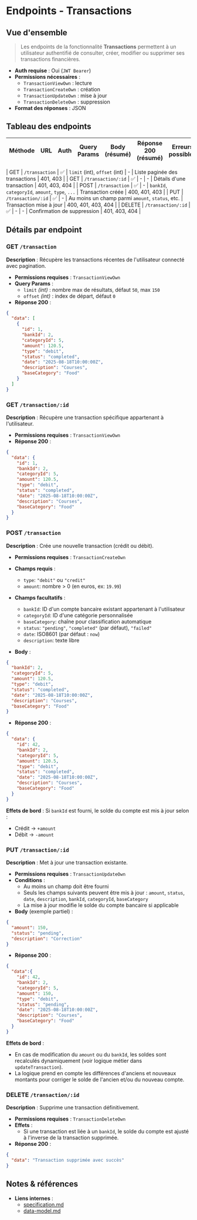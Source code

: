 # Endpoints - Transactions
## Vue d'ensemble
> Les endpoints de la fonctionnalité **Transactions** permettent à un utilisateur authentifié de consulter, créer, modifier ou supprimer ses transactions financières.
* **Auth requise** : Oui (`JWT Bearer`)
* **Permissions nécessaires** :
  * `TransactionViewOwn` : lecture
  * `TransactionCreateOwn` : création
  * `TransactionUpdateOwn` : mise à jour
  * `TransactionDeleteOwn` : suppression
* **Format des réponses** : JSON

## Tableau des endpoints
| Méthode | URL                | Auth | Query Params                  | Body (résumé)                                    | Réponse 200 (résumé)           | Erreurs possibles  |
| ------- | ------------------ | ---- | ----------------------------- | ------------------------------------------------ | ------------------------------ | ------------------ |

| GET     | `/transaction`     | ✅    | `limit` (int), `offset` (int) | -                                                | Liste paginée des transactions | 401, 403           |
| GET     | `/transaction/:id` | ✅    | -                             | -                                                | Détails d'une transaction      | 401, 403, 404      |
| POST    | `/transaction`     | ✅    | -                             | `bankId`, `categoryId`, `amount`, `type`, `...`  | Transaction créée              | 400, 401, 403      |
| PUT     | `/transaction/:id` | ✅    | -                             | Au moins un champ parmi `amount`, `status`, etc. | Transaction mise à jour        | 400, 401, 403, 404 |
| DELETE  | `/transaction/:id` | ✅    | -                             | -                                                | Confirmation de suppression    | 401, 403, 404      |


## Détails par endpoint
### GET `/transaction`
**Description** : Récupère les transactions récentes de l'utilisateur connecté avec pagination.
* **Permissions requises** : `TransactionViewOwn`
* **Query Params** :
  * `limit` *(int)* : nombre max de résultats, défaut `50`, max `150`
  * `offset` *(int)* : index de départ, défaut `0`
* **Réponse 200** :
```json
{
  "data": [
    {
      "id": 1,
      "bankId": 2,
      "categoryId": 5,
      "amount": 120.5,
      "type": "debit",
      "status": "completed",
      "date": "2025-08-18T10:00:00Z",
      "description": "Courses",
      "baseCategory": "Food"
    }
  ]
}
```

### GET `/transaction/:id`
**Description** : Récupère une transaction spécifique appartenant à l'utilisateur.
* **Permissions requises** : `TransactionViewOwn`
* **Réponse 200** :
```json
{
  "data": {
    "id": 1,
    "bankId": 2,
    "categoryId": 5,
    "amount": 120.5,
    "type": "debit",
    "status": "completed",
    "date": "2025-08-18T10:00:00Z",
    "description": "Courses",
    "baseCategory": "Food"
  }
}
```

### POST `/transaction`
**Description** : Crée une nouvelle transaction (crédit ou débit).
* **Permissions requises** : `TransactionCreateOwn`
* **Champs requis** :
  * `type`: `"debit"` ou `"credit"`
  * `amount`: nombre > 0 (en euros, ex: `19.99`)
* **Champs facultatifs** :
  * `bankId`: ID d'un compte bancaire existant appartenant à l'utilisateur
  * `categoryId`: ID d'une catégorie personnalisée
  * `baseCategory`: chaîne pour classification automatique
  * `status`: `"pending"`, `"completed"` (par défaut), `"failed"`
  * `date`: ISO8601 (par défaut : `now`)
  * `description`: texte libre

* **Body** :
```json
{
  "bankId": 2,
  "categoryId": 5,
  "amount": 120.5,
  "type": "debit",
  "status": "completed",
  "date": "2025-08-18T10:00:00Z",
  "description": "Courses",
  "baseCategory": "Food"
}
```
* **Réponse 200** :
```json
{
  "data": {
    "id": 42,
    "bankId": 2,
    "categoryId": 5,
    "amount": 120.5,
    "type": "debit",
    "status": "completed",
    "date": "2025-08-18T10:00:00Z",
    "description": "Courses",
    "baseCategory": "Food"
  }
}
```
**Effets de bord** :
Si `bankId` est fourni, le solde du compte est mis à jour selon :
* Crédit → `+amount`
* Débit → `-amount`

### PUT `/transaction/:id`
**Description** : Met à jour une transaction existante.
* **Permissions requises** : `TransactionUpdateOwn`
* **Conditions** :
  * Au moins un champ doit être fourni
  * Seuls les champs suivants peuvent être mis à jour : `amount`, `status`, `date`, `description`, `bankId`, `categoryId`, `baseCategory`
  * La mise à jour modifie le solde du compte bancaire si applicable
* **Body** (exemple partiel) :
```json
{
  "amount": 150,
  "status": "pending",
  "description": "Correction"
}
```
* **Réponse 200** :
```json
{
  "data":{
    "id": 42,
    "bankId": 2,
    "categoryId": 5,
    "amount": 150,
    "type": "debit",
    "status": "pending",
    "date": "2025-08-18T10:00:00Z",
    "description": "Courses",
    "baseCategory": "Food"
  }
}
```
**Effets de bord** :
* En cas de modification du `amount` ou du `bankId`, les soldes sont recalculés dynamiquement (voir logique métier dans `updateTransaction`).
* La logique prend en compte les différences d'anciens et nouveaux montants pour corriger le solde de l'ancien et/ou du nouveau compte.

### DELETE `/transaction/:id`
**Description** : Supprime une transaction définitivement.
* **Permissions requises** : `TransactionDeleteOwn`
* **Effets** :
  * Si une transaction est liée à un `bankId`, le solde du compte est ajusté à l'inverse de la transaction supprimée.
* **Réponse 200** :
```json
{
  "data": "Transaction supprimée avec succès"
}
```
## Notes & références
* **Liens internes** :
  * [specification.md](./specification.md)
  * [data-model.md](./data-model.md)